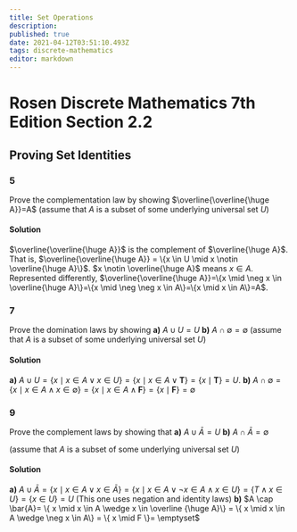 ```yaml
---
title: Set Operations
description: 
published: true
date: 2021-04-12T03:51:10.493Z
tags: discrete-mathematics
editor: markdown
---
```


# Rosen Discrete Mathematics 7th Edition Section 2.2

## Proving Set Identities
### 5
Prove the complementation law by showing $\overline{\overline{\huge A}}=A$
(assume that $A$ is a subset of some underlying
universal set $U$)
#### Solution
$\overline{\overline{\huge A}}$ is the complement of $\overline{\huge A}$. That is, $\overline{\overline{\huge A}} = \{x \in U \mid x \notin \overline{\huge A}\}$. $x \notin \overline{\huge A}$ means $x \in A$. Represented differently, $\overline{\overline{\huge A}}=\{x \mid \neg x \in \overline{\huge A}\}=\{x \mid \neg \neg x \in A\}=\{x \mid x \in A\}=A$.

### 7
Prove the domination laws by showing 
**a)** $A \cup U=U$
**b)** $A \cap \emptyset=\emptyset$
(assume that $A$ is a subset of some underlying
universal set $U$)
#### Solution
**a)** $A \cup U=\{x \mid x \in A \vee x \in U\} =\{x \mid x \in A \vee \mathbf{T}\}=\{x \mid \mathbf{T}\}=U$.
**b)** $A \cap \emptyset=\{x \mid x \in A \wedge x \in \emptyset\}=\{x \mid x \in A \wedge \mathbf{F}\}=\{x \mid \mathbf{F}\}=\emptyset$

### 9 
Prove the complement laws by showing that 
**a)** $A \cup \bar{A}=U$
**b)** $A \cap \bar{A}=\emptyset$

(assume that $A$ is a subset of some underlying
universal set $U$)

#### Solution
**a)** $A \cup \bar{A}= \{ x \mid x \in A \vee x \in \bar A\} = \{ x \mid x \in A \vee \neg x \in A \wedge x \in U \} = \{ T \wedge x \in U \} = \{x \in U \}= U$
(This one uses negation and identity laws)
**b)** $A \cap \bar{A}= \{ x \mid x \in A \wedge x \in \overline {\huge A}\} = \{ x \mid x \in A \wedge \neg x \in A\} = \{ x \mid F \}= \emptyset$